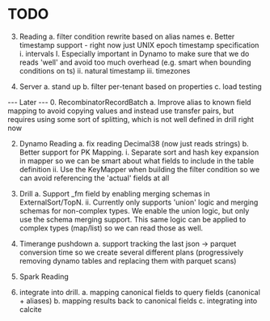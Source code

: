 # TODO

3. Reading
  a. filter condition rewrite based on alias names
  e. Better timestamp support - right now just UNIX epoch timestamp specification
    i. intervals
      I. Especially important in Dynamo to make sure that we do reads 'well' and avoid too much overhead (e.g. smart when bounding conditions on ts)
    ii. natural timestamp
    iii. timezones

3. Server
  a. stand up
  b. filter per-tenant based on properties
  c. load testing

--- Later ---
0. RecombinatorRecordBatch
 a. Improve alias to known field mapping to avoid copying values and instead use transfer pairs, 
 but requires using some sort of splitting, which is not well defined in drill right now

2. Dynamo Reading
 a. fix reading Decimal38 (now just reads strings)
 b. Better support for PK Mapping.
  i. Separate sort and hash key expansion in mapper so we can be smart about what fields to 
  include in the table definition
  ii. Use the KeyMapper when building the filter condition so we can avoid referencing the 
  'actual' fields at all 

3. Drill
  a. Support _fm field by enabling merging schemas in ExternalSort/TopN. 
    ii. Currently only supports 'union' logic and merging schemas for non-complex types. We enable the union logic, but only use the schema merging support. This same logic can be applied to complex types (map/list) so we can read those as well.

4. Timerange pushdown
 a. support tracking the last json -> parquet conversion time so we create several different plans (progressively removing dynamo tables and replacing them with parquet scans)

1. Spark Reading
  0. integrate into drill.
  a. mapping canonical fields to query fields (canonical + aliases)
  b. mapping results back to canonical fields
  c. integrating into calcite
